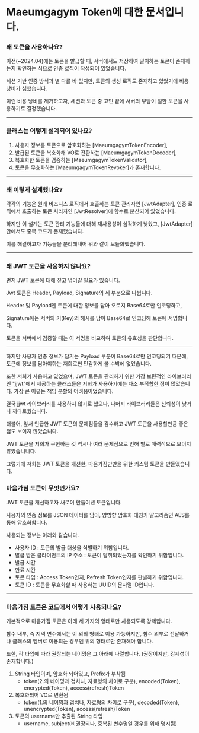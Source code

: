 # Maeumgagym Token에 대한 문서입니다.

### 왜 토큰을 사용하나요?
이전(~2024.04)에는 토큰을 발급할 때, 서버에서도 저장하여 일치하는 토큰이 존재하는지 확인하는 식으로 인증 로직이 작성되어 있었습니다.

세션 기반 인증 방식과 별 다를 바 없지만, 토큰의 생성 로직도 존재하고 있었기에 비용 낭비가 심했습니다.

이런 비용 낭비를 제거하고자, 세션과 토큰 중 고민 끝에 서버의 부담이 덜한 토큰을 사용하기로 결정했습니다.

---
### 클래스는 어떻게 설계되어 있나요?
1. 사용자 정보를 토큰으로 암호화하는 [MaeumgagymTokenEncoder],
2. 발급된 토큰을 복호화해 VO로 전환하는 [MaeumgagymTokenDecoder],
3. 복호화한 토큰을 검증하는 [MaeumgagymTokenValidator],
4. 토큰을 무효화하는 [MaeumgagymTokenRevoker]가 존재합니다.

---
### 왜 이렇게 설계했나요?
각각의 기능은 원래 비즈니스 로직에서 호출하는 토큰 관리자인 [JwtAdapter], 인증 로직에서 호출하는 토큰 처리자인 [JwtResolver]에 함수로 분산되어 있었습니다.

하지만 이 설계는 토큰 관리 기능들에 대해 재사용성이 심각하게 낮았고, [JwtAdapter] 안에서도 중복 코드가 존재했습니다.

이를 해결하고자 기능들을 분리해내어 위와 같이 모듈화했습니다.

---
### 왜 JWT 토큰을 사용하지 않나요?

먼저 JWT 토큰에 대해 짚고 넘어갈 필요가 있습니다.

Jwt 토큰은 Header, Payload, Signature의 세 부분으로 나뉩니다.

Header 및 Payload엔 토큰에 대한 정보를 담아 오로지 Base64로만 인코딩하고,

Signature에는 서버의 키(Key)의 해시를 담아 Base64로 인코딩해 토큰에 서명합니다.

토큰을 서버에서 검증할 때는 이 서명을 비교하여 토큰의 유효성을 판단합니다.

---

하지만 사용자 인증 정보가 담기는 Payload 부분이 Base64로만 인코딩되기 때문에, 토큰에 정보를 담아야하는 저희로썬 민감하게 볼 수밖에 없었습니다.

또한 저희가 사용하고 있었으며, JWT 토큰을 관리하기 위한 가장 보편적인 라이브러리인 "jjwt"에서 제공하는 클래스들은 저희가 사용하기에는 다소 부적합한 점이 많았습니다. 가장 큰 이유는 책임 분할의 어려움이었습니다.

결국 jjwt 라이브러리를 사용하지 않기로 했으나, 나머지 라이브러리들은 신뢰성이 낮거나 까다로웠습니다.

더불어, 앞서 언급한 JWT 토큰의 문제점들을 감수하고 JWT 토큰을 사용할만큼 좋은 점도 보이지 않았습니다.

JWT 토큰을 저희가 구현하는 것 역시나 여러 문제점으로 인해 별로 매력적으로 보이지 않았습니니다.

그렇기에 저희는 JWT 토큰을 개선한, 마음가짐만만을 위한 커스텀 토큰을 만들었습니다.

### 마음가짐 토큰이 무엇인가요?
JWT 토큰을 개선하고자 새로이 만들어낸 토큰입니다.

사용자의 인증 정보를 JSON 데이터를 담아, 양방향 암호화 대칭키 알고리즘인 AES를 통해 암호화합니다.

사용되는 정보는 아래와 같습니다.
- 사용자 ID : 토큰의 발급 대상을 식별하기 위함입니다.
- 발급 받은 클라이언트의 IP 주소 : 토큰이 탈취되었는지를 확인하기 위함입니다.
- 발급 시간
- 만료 시간
- 토큰 타입 : Access Token인지, Refresh Token인지를 판별하기 위함입니다.
- 토큰 ID : 토큰을 무효화할 때 사용하는 UUID의 문자열 ID입니다.

---
### 마음가짐 토큰은 코드에서 어떻게 사용되나요?
기본적으로 마음가짐 토큰은 아래 세 가지의 형태로만 사용되도록 강제합니다.

함수 내부, 즉 지역 변수에서는 이 외의 형태로 이용 가능하지만, 함수 외부로 전달하거나 클래스의 멤버로 이용되는 경우엔 위의 형태로만 존재해야 합니다.

또한, 각 타입에 따라 권장되는 네이밍은 그 아래에 나열합니다. (권장이지만, 강제성이 존재합니다.)

1. String 타입이며, 암호화 되어있고, Prefix가 부착됨
   * token(2.의 네이밍과 겹치나, 자료형의 차이로 구분), encoded(Token), encrypted(Token), access(refresh)Token 
2. 복호화되어 VO로 변환됨
   * token(1.의 네이밍과 겹치나, 자료형의 차이로 구분), decoded(Token), unencrypted(Token), access(refresh)Token 
3. 토큰의 username만 추출된 String 타입
    * username, subject(비권장되나, 중복된 변수명일 경우를 위해 명시됨)
